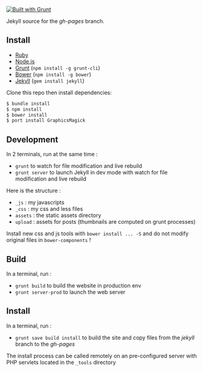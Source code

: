 [![Built with Grunt](https://cdn.gruntjs.com/builtwith.png)](http://gruntjs.com/)

Jekyll source for the *gh-pages* branch.

## Install

- [Ruby](http://www.ruby-lang.org/)
- [Node.js](http://nodejs.org/)
- [Grunt](http://gruntjs.com/) (`npm install -g grunt-cli`)
- [Bower](http://bower.io/) (`npm install -g bower`)
- [Jekyll](http://jekyllrb.com) (`gem install jekyll`)

Clone this repo then install dependencies:

```bash
$ bundle install
$ npm install
$ bower install
$ port install GraphicsMagick
```

## Development

In 2 terminals, run at the same time :

- `grunt` to watch for file modification and live rebuild
- `grunt server` to launch Jekyll in dev mode with watch for file modification and live rebuild

Here is the structure :

- `_js` : my javascripts
- `_css` : my css and less files
- `assets` : the static assets directory
- `upload` : assets for posts (thumbnails are computed on grunt processes)

Install new css and js tools with `bower install ... -S` and do not modify original files in `bower-components` !

## Build

In a terminal, run :

- `grunt build` to build the website in production env
- `grunt server-prod` to launch the web server


## Install

In a terminal, run :

- `grunt save build install` to build the site and copy files from the *jekyll* branch to the *gh-pages*

The install process can be called remotely on an pre-configured server with PHP servlets located in the `_tools` directory
